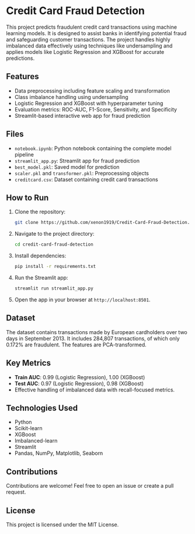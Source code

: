 # Credit Card Fraud Detection

This project predicts fraudulent credit card transactions using machine learning models. It is designed to assist banks in identifying potential fraud and safeguarding customer transactions. The project handles highly imbalanced data effectively using techniques like undersampling and applies models like Logistic Regression and XGBoost for accurate predictions.

## Features
- Data preprocessing including feature scaling and transformation
- Class imbalance handling using undersampling
- Logistic Regression and XGBoost with hyperparameter tuning
- Evaluation metrics: ROC-AUC, F1-Score, Sensitivity, and Specificity
- Streamlit-based interactive web app for fraud prediction

## Files
- `notebook.ipynb`: Python notebook containing the complete model pipeline
- `streamlit_app.py`: Streamlit app for fraud prediction
- `best_model.pkl`: Saved model for prediction
- `scaler.pkl` and `transformer.pkl`: Preprocessing objects
- `creditcard.csv`: Dataset containing credit card transactions

## How to Run
1. Clone the repository:
    ```bash
    git clone https://github.com/xenon1919/Credit-Card-Fraud-Detection.git
    ```
2. Navigate to the project directory:
    ```bash
    cd credit-card-fraud-detection
    ```
3. Install dependencies:
    ```bash
    pip install -r requirements.txt
    ```
4. Run the Streamlit app:
    ```bash
    streamlit run streamlit_app.py
    ```
5. Open the app in your browser at `http://localhost:8501`.

## Dataset
The dataset contains transactions made by European cardholders over two days in September 2013. It includes 284,807 transactions, of which only 0.172% are fraudulent. The features are PCA-transformed.

## Key Metrics
- **Train AUC**: 0.99 (Logistic Regression), 1.00 (XGBoost)
- **Test AUC**: 0.97 (Logistic Regression), 0.98 (XGBoost)
- Effective handling of imbalanced data with recall-focused metrics.

## Technologies Used
- Python
- Scikit-learn
- XGBoost
- Imbalanced-learn
- Streamlit
- Pandas, NumPy, Matplotlib, Seaborn

## Contributions
Contributions are welcome! Feel free to open an issue or create a pull request.

## License
This project is licensed under the MIT License.
